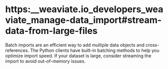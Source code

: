 # https:\_\_weaviate.io_developers_weaviate_manage-data_import#stream-data-from-large-files

Batch imports are an efficient way to add multiple data objects and cross-references. The Python clients have built-in batching methods to help you optimize import speed. If your dataset is large, consider streaming the import to avoid out-of-memory issues.
